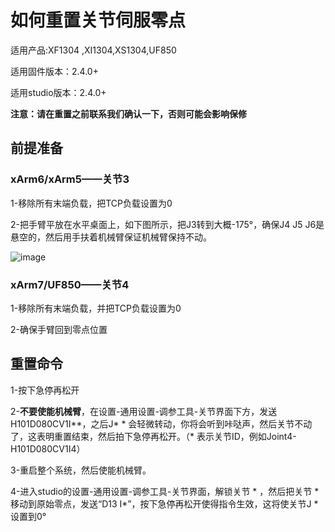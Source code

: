 # 如何重置关节伺服零点

适用产品:XF1304 ,XI1304,XS1304,UF850

适用固件版本：2.4.0+

适用studio版本：2.4.0+

__注意：请在重置之前联系我们确认一下，否则可能会影响保修__

## 前提准备

### xArm6/xArm5——关节3

1-移除所有末端负载，把TCP负载设置为0

2-把手臂平放在水平桌面上，如下图所示，把J3转到大概-175°，确保J4 J5 J6是悬空的，然后用手扶着机械臂保证机械臂保持不动。



![image](https://github.com/xArm-Developer/ufactory_docs/blob/main/cn/.gitbook/assets/6.png)

### xArm7/UF850——关节4

1-移除所有末端负载，并把TCP负载设置为0

2-确保手臂回到零点位置



## 重置命令

1-按下急停再松开

2-__不要使能机械臂__，在设置-通用设置-调参工具-关节界面下方，发送H101D080CV1I**，之后J* * 会轻微转动，你将会听到咔哒声，然后关节不动了，这表明重置结束，然后拍下急停再松开。（* 表示关节ID，例如Joint4-H101D080CV1I4）

3-重启整个系统，然后使能机械臂。

4-进入studio的设置-通用设置-调参工具-关节界面，解锁关节 * ，然后把关节 * 移动到原始零点，发送“D13 I*”，按下急停再松开使得指令生效，这将使关节J *设置到0°
